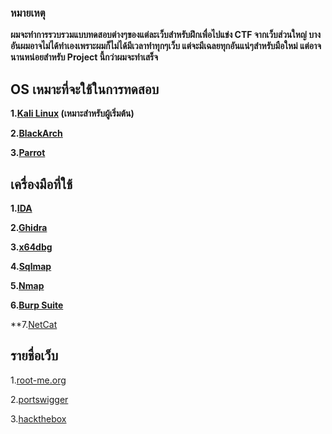 ### หมายเหตุ
**ผมจะทำการรวบรวมแบบทดสอบต่างๆของแต่ละเว็บสำหรับฝึกเพื่อไปแข่ง CTF จากเว็บส่วนใหญ่ บางอันผมอาจไม่ได้ทำเองเพราะผมก็ไม่ได้มีเวลาทำทุกๆเว็บ แต่จะมีเฉลยทุกอันแน่ๆสำหรับมือใหม่ แต่อาจนานหน่อยสำหรับ Project นี้กว่าผมจะทำเสร็จ**

## OS เหมาะที่จะใช้ในการทดสอบ
**1.[Kali Linux](https://www.kali.org/get-kali/) (เหมาะสำหรับผู้เริ่มต้น)**

**2.[BlackArch](https://blackarch.org/)**

**3.[Parrot](https://www.parrotsec.org/)**

## เครื่องมือที่ใช้
**1.[IDA](https://hex-rays.com/ida-free/#download)**

**2.[Ghidra](https://github.com/NationalSecurityAgency/ghidra)**

**3.[x64dbg](https://x64dbg.com/)**

**4.[Sqlmap](https://github.com/sqlmapproject/sqlmap)**

**5.[Nmap](https://nmap.org/download.html)**

**6.[Burp Suite](https://portswigger.net/burp/releases/professional-community-2023-9-4?requestededition=community&requestedplatform=)**

**7.[NetCat](https://www.kali.org/tools/netcat/)

## รายชื่อเว็บ
1.[root-me.org](https://www.root-me.org/)

2.[portswigger](https://portswigger.net/)

3.[hackthebox](https://www.hackthebox.com/)
